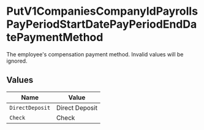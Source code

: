 # PutV1CompaniesCompanyIdPayrollsPayPeriodStartDatePayPeriodEndDatePaymentMethod

The employee's compensation payment method. Invalid values will be ignored.


## Values

| Name            | Value           |
| --------------- | --------------- |
| `DirectDeposit` | Direct Deposit  |
| `Check`         | Check           |